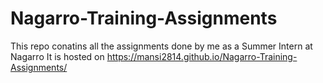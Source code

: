 # Nagarro-Training-Assignments
This repo conatins all the assignments done by me as a Summer Intern at Nagarro
It is hosted on https://mansi2814.github.io/Nagarro-Training-Assignments/
